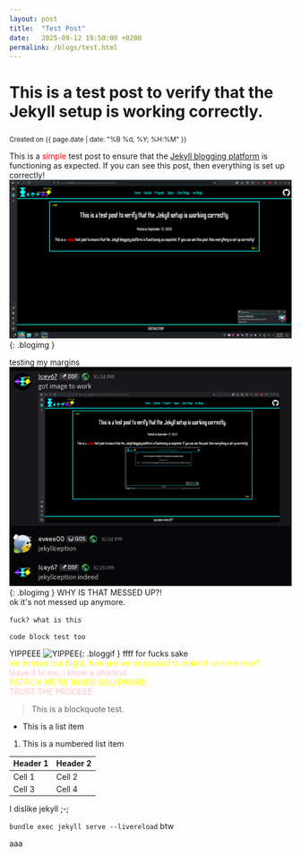 ```yaml
---
layout: post
title:  "Test Post"
date:   2025-09-12 19:50:00 +0200
permalink: /blogs/test.html
---
```


# This is a test post to verify that the Jekyll setup is working correctly.
<sub>Created on {{ page.date | date: "%B %d, %Y; %H:%M" }}</sub>

This is a <span style="color: red;">simple</span> test post to ensure that the <a href="https://jekyllrb.com/">Jekyll blogging platform</a> is functioning as expected. If you can see this post, then everything is set up correctly!
![Screenshot](/media/blogassets/testpost/Screenshot_20250912_223043.png){: .blogimg }

testing my margins
![Screenshot](/media/blogassets/testpost/Screenshot_20250912_223720.png){: .blogimg }
WHY IS THAT MESSED UP?!<br>ok it's not messed up anymore.

`fuck? what is this`
```
code block test too
```

YIPPEEE
![YIPPEE](https://media1.tenor.com/m/qidowOYwqScAAAAd/yes-yes-sir.gif){: .bloggif }
ffff for fucks sake
<br><span style="color: yellow;">we missed our flight, how are we supposed to make it on time now?</span>
<br><span style="color: pink;">leave it to me, i know a shortcut</span>
<br><span style="color: yellow;">PATRICK WE'RE INSIDE SQUIDWARD</span>
<br><span style="color: pink;">TRUST THE PROCESS</span>

> This is a blockquote test.

- This is a list item

1. This is a numbered list item

| Header 1 | Header 2 |
|----------|----------|
| Cell 1   | Cell 2   |
| Cell 3   | Cell 4   |

I dislike jekyll ;-;

`bundle exec jekyll serve --livereload` btw

aaa